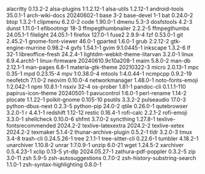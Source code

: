 alacritty 0.13.2-2
alsa-plugins 1:1.2.12-1
alsa-utils 1.2.12-1
android-tools 35.0.1-1
arch-wiki-docs 20240602-1
base 3-2
base-devel 1-1
bat 0.24.0-2
btop 1.3.2-1
clipmenu 6.2.0-2
code 1.90.0-1
dmenu 5.3-3
dosfstools 4.2-3
dunst 1.11.0-1
efibootmgr 18-3
ffmpegthumbnailer 2.2.2-5
ffmpegthumbs 24.05.1-1
filelight 24.05.1-1
firefox 127.0-1
fuse2 2.9.9-4
fzf 0.53.0-1
git 2.45.2-1
gnome-font-viewer 46.0-1
gparted 1.6.0-1
grub 2:2.12-2
gtk-engine-murrine 0.98.2-4
gvfs 1.54.1-1
gvim 9.1.0445-1
inkscape 1.3.2-6
lf 32-1
libreoffice-fresh 24.2.4-1
lightdm-webkit-theme-litarvan 3.2.0-1
linux 6.9.4.arch1-1
linux-firmware 20240610.9c10a208-1
maim 5.8.0-2
man-db 2.12.1-1
man-pages 6.8-1
materia-gtk-theme 20210322-3
micro 2.0.13-1
mpc 0.35-1
mpd 0.23.15-4
mpv 1:0.38.0-4
mtools 1:4.0.44-1
ncmpcpp 0.9.2-19
neofetch 7.1.0-2
neovim 0.10.0-4
networkmanager 1.48.0-1
noto-fonts-emoji 1:2.042-1
npm 10.8.1-1
nsxiv 32-4
os-prober 1.81-1
pandoc-cli 0.1.1.1-110
papirus-icon-theme 20240501-1
pavucontrol 1:6.0-1
perl-rename 1.14-2
plocate 1.1.22-1
polkit-gnome 0.105-10
psutils 3.3.2-2
pulseaudio 17.0-3
python-dbus-next 0.2.3-5
python-pip 24.0-2
qtile 0.26.0-1
qutebrowser 3.2.0-1
r 4.4.1-1
redshift 1.12-12
restic 0.16.4-1
rofi-calc 2.2.1-2
rofi-emoji 3.3.0-1
shellcheck 0.10.0-6
shfmt 3.7.0-2
syncthing 1.27.8-1
texlive-fontsrecommended 2024.2-2
texlive-latexextra 2024.2-2
texlive-xetex 2024.2-2
texmaker 5.1.4-2
thunar-archive-plugin 0.5.2-1
tldr 3.2.0-3
tmux 3.4-8
trash-cli 0.24.5.26-1
tree 2.1.1-1
tree-sitter-cli 0.22.6-1
tumbler 4.18.2-1
unarchiver 1.10.8-2
unrar 1:7.0.9-1
unzip 6.0-21
wget 1.24.5-2
xarchiver 0.5.4.23-1
xclip 0.13-5
yt-dlp 2024.05.27-1
zathura-pdf-poppler 0.3.2-5
zip 3.0-11
zsh 5.9-5
zsh-autosuggestions 0.7.0-2
zsh-history-substring-search 1.1.0-1
zsh-syntax-highlighting 0.8.0-1
